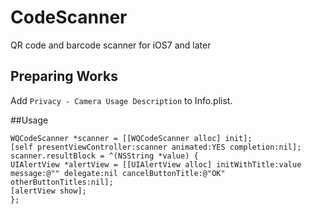 # CodeScanner
QR code and barcode scanner for iOS7 and later

## Preparing Works
Add `Privacy - Camera Usage Description` to Info.plist.

##Usage
```
WQCodeScanner *scanner = [[WQCodeScanner alloc] init];
[self presentViewController:scanner animated:YES completion:nil];
scanner.resultBlock = ^(NSString *value) {
UIAlertView *alertView = [[UIAlertView alloc] initWithTitle:value message:@"" delegate:nil cancelButtonTitle:@"OK" otherButtonTitles:nil];
[alertView show];
};
```
